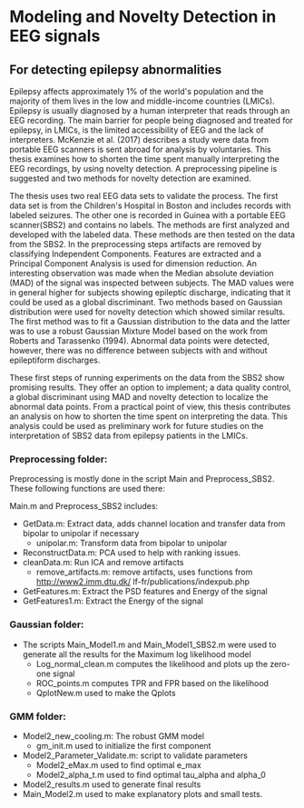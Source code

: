 # Modeling and Novelty Detection in EEG signals
## For detecting epilepsy abnormalities

Epilepsy affects approximately 1% of the world's population and the majority of them lives in the low and middle-income countries (LMICs). Epilepsy is usually diagnosed by a human interpreter that reads through an EEG recording. The main barrier for people being diagnosed and treated for epilepsy, in LMICs, is the limited accessibility of EEG and the lack of interpreters. McKenzie et al. (2017) describes a study were data from portable EEG scanners is sent abroad for analysis by voluntaries.
This thesis examines how to shorten the time spent manually interpreting the EEG recordings, by using novelty detection. A preprocessing pipeline is suggested and two methods for novelty detection are examined.  

The thesis uses two real EEG data sets to validate the process. The first data set is from the Children's Hospital in Boston and includes records with labeled seizures. The other one is recorded in Guinea with a portable EEG scanner(SBS2) and contains no labels.  The methods are first analyzed and developed with the labeled data. These methods are then tested on the data from the SBS2. In the preprocessing steps artifacts are removed by classifying Independent Components. Features are extracted and a Principal Component Analysis is used for dimension reduction. An interesting observation was made when the Median absolute deviation (MAD) of the signal was inspected between subjects. The MAD values were in general higher for subjects showing epileptic discharge, indicating that it could be used as a global discriminant. Two methods based on Gaussian distribution were used for novelty detection which showed similar results. The first method was to fit a Gaussian distribution to the data and the latter was to use a robust Gaussian Mixture Model based on the work from Roberts and Tarassenko (1994). Abnormal data points were detected, however, there was no difference between subjects with and without epileptiform discharges. 

These first steps of running experiments on the data from the SBS2 show promising results. They offer an option to implement; a data quality control, a global discriminant using MAD and novelty detection to localize the abnormal data points. From a practical point of view, this thesis contributes an analysis on how to shorten the time spent on interpreting the data. This analysis could be used as preliminary work for future studies on the interpretation of SBS2 data from epilepsy patients in the LMICs.


### Preprocessing folder:
Preprocessing is mostly done in the script Main and Preprocess_SBS2. These following functions are used there:

Main.m and Preprocess_SBS2 includes:
 * GetData.m:  Extract data, adds channel location and transfer data from bipolar to unipolar if necessary
    * unipolar.m: Transform data from bipolar to unipolar
 * ReconstructData.m: PCA used to help with ranking issues.
 * cleanData.m: Run ICA and remove artifacts
    * remove_artifacts.m: remove artifacts, uses functions from  http://www2.imm.dtu.dk/ lf-fr/publications/indexpub.php
* GetFeatures.m: Extract the PSD features and Energy of the signal 
* GetFeatures1.m: Extract the Energy of the signal

### Gaussian folder:
* The scripts Main_Model1.m and Main_Model1_SBS2.m were used to generate all the results for the Maximum log likelihood model
   * Log_normal_clean.m computes the likelihood and plots up the zero-one signal
   * ROC_points.m computes TPR and FPR based on the likelihood
   * QplotNew.m used to make the Qplots

### GMM folder:
* Model2_new_cooling.m: The robust GMM model
   * gm_init.m used to initialize the first component
* Model2_Parameter_Validate.m: script to validate parameters
   * Model2_eMax.m used to find optimal e_max
   * Model2_alpha_t.m used to find optimal tau_alpha and alpha_0
* Model2_results.m used to generate final results
* Main_Model2.m used to make explanatory plots and small tests.  



